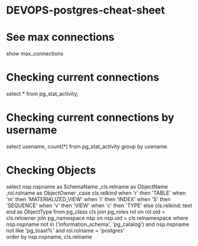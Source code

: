 # DEVOPS-postgres-cheat-sheet

# See max connections
show max_connections

# Checking current connections
select * from pg_stat_activity;

# Checking current connections by username
select usename, count(*) from pg_stat_activity group by usename.

# Checking Objects
select 
    nsp.nspname as SchemaName
    ,cls.relname as ObjectName 
    ,rol.rolname as ObjectOwner
    ,case cls.relkind
        when 'r' then 'TABLE'
        when 'm' then 'MATERIALIZED_VIEW'
        when 'i' then 'INDEX'
        when 'S' then 'SEQUENCE'
        when 'v' then 'VIEW'
        when 'c' then 'TYPE'
        else cls.relkind::text
    end as ObjectType
from pg_class cls
join pg_roles rol 
	on rol.oid = cls.relowner
join pg_namespace nsp 
	on nsp.oid = cls.relnamespace
where nsp.nspname not in ('information_schema', 'pg_catalog')
    and nsp.nspname not like 'pg_toast%'
    and rol.rolname = 'postgres'  
order by nsp.nspname, cls.relname
